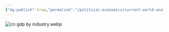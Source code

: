 ```yaml
---
{"dg-publish":true,"permalink":"/political-economics/current-world-analysis/china-econ/","dgPassFrontmatter":true}
---
```


![cn gdp by industry.webp](/img/user/Doc%20and%20Pic/Pics/cn%20gdp%20by%20industry.webp)